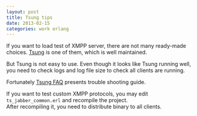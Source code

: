 ```yaml
---
layout: post
title: Tsung tips
date: 2013-02-15
categories: work erlang
---
```


If you want to load test of XMPP server, there are not many ready-made choices.
[Tsung](http://tsung.erlang-projects.org) is one of them, which is well maintained.

But Tsung is not easy to use.
Even though it looks like Tsung running well, you need to check logs and log file size
to check all clients are running.

Fortunately [Tsung FAQ](http://tsung.erlang-projects.org/user_manual.html#htoc82)
presents trouble shooting guide.

If you want to test custom XMPP protocols,
you may edit `ts_jabber_common.erl` and recompile the project.  
After recompiling it, you need to distribute binary to all clients.
